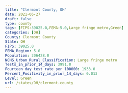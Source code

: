 ```yaml
---
title: "Clermont County, OH"
date: 2021-06-27
draft: false
type: county
tags: [FIPS:39025.0,FEMA:5.0,Large fringe metro,Green]
categories: [OH]
County: Clermont County
State: OH
FIPS: 39025.0
FEMA_Region: 5.0
Population: 206428.0
NCHS_Urban_Rural_Classification: Large fringe metro
Tests_in_prior_14_days: 3991.0
Fourteen_day_test_rate_per_100000: 1933.0
Percent_Positivity_in_prior_14_days: 0.013
Level: Green
url: /states/OH/clermont-county
---
```




